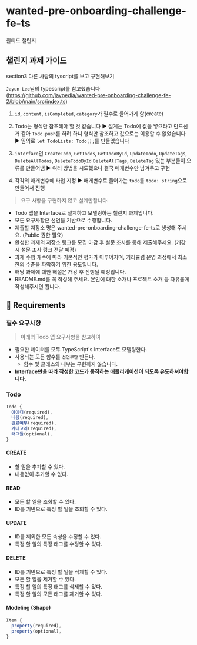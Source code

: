# wanted-pre-onboarding-challenge-fe-ts
원티드 챌린지
## 챌린지 과제 가이드

section3 다른 사람의 tyscript를 보고 구현해보기

`Jayun Lee`님의 typescript를 참고했습니다
(https://github.com/jaypedia/wanted-pre-onboarding-challenge-fe-2/blob/main/src/index.ts)

1. `id`, `content`, `isCompleted`, `category`가 필수로 들어가게 함(create)

2. Todo는 형식만 참조해야 할 것 같습니다
▶ 설계는 Todo에 값을 넣으라고 만드신 거 같아 `Todo.push`를
하려 하니 형식만 참조하고 값으로는 이용할 수 없었습니다
▶ 임의로 `let TodoLists: Todo[];`를 만들었습니다

3. `interface`인 `CreateTodo`, `GetTodos`, `GetTodoById`,
`UpdateTodo`, `UpdateTags`, `DeleteAllTodos`, `DeleteTodoById`
`DeleteAllTags`, `DeleteTag` 있는 부분들이 오류를 만들어냄
▶ 여러 방법을 시도했으나 결국 매개변수만 남겨두고 구현

4. 각각의 매개변수에 타입 지정
▶ 매개변수로 들어가는 `todo`를 `todo: string`으로 만들어서 진행

>요구 사항을 구현하지 않고 설계만합니다.
- Todo 앱을 Interface로 설계하고 모델링하는 챌린지 과제입니다.
- 모든 요구사항은 선언을 기반으로 수행합니다.
- 제출할 저장소 명은 wanted-pre-onboarding-challenge-fe-ts로 생성해 주세요. (Public 권한 필요)
- 완성한 과제의 저장소 링크를 모집 마감 후 설문 조사를 통해 제출해주세요. (개강 시 설문 조사 링크 전달 예정)
- 과제 수행 개수에 따라 기본적인 평가가 이루어지며, 커리큘럼 운영 과정에서 최소한의 수준을 파악하기 위한 용도입니다.
- 해당 과제에 대한 해설은 개강 후 진행될 예정입니다.
- README.md를 꼭 작성해 주세요. 본인에 대한 소개나 프로젝트 소개 등 자유롭게 작성해주시면 됩니다.

## 📝 Requirements

### 필수 요구사항
>아래의 Todo 앱 요구사항을 참고하여
- 필요한 데이터를 모두 TypeScript's Interface로 모델링한다.
- 사용되는 모든 함수를 `선언부만` 만든다.
  - 함수 및 클래스의 내부는 구현하지 않습니다.
- **Interface만을 따라 작성한 코드가 동작하는 애플리케이션이 되도록 유도하셔야합니다.**

### Todo

```js
Todo {
  아이디(required),
  내용(required),
  완료여부(required),
  카테고리(required),
  태그들(optional),
}
```

#### CREATE

- 할 일을 추가할 수 있다.
- 내용없이 추가할 수 없다.

#### READ

- 모든 할 일을 조회할 수 있다.
- ID를 기반으로 특정 할 일을 조회할 수 있다.

#### UPDATE

- ID를 제외한 모든 속성을 수정할 수 있다.
- 특정 할 일의 특정 태그를 수정할 수 있다.

#### DELETE

- ID를 기반으로 특정 할 일을 삭제할 수 있다.
- 모든 할 일을 제거할 수 있다.
- 특정 할 일의 특정 태그를 삭제할 수 있다.
- 특정 할 일의 모든 태그를 제거할 수 있다.


#### Modeling (Shape)

```js
Item {
  property(required),
  property(optional),
}
```
